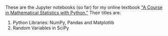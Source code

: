 These are the Jupyter notebooks (so far) for my online textbook <a href="https://mml.johnmyersmath.com/stats-book/intro.html">"A Course in Mathematical Statistics with Python."</a> Their titles are:

1. Python Libraries: NumPy, Pandas and Matplotlib
2. Random Variables in SciPy
